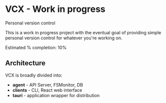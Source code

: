 # VCX - Work in progress

Personal version control

This is a work in progress project with the eventual goal of providing simple personal
version control for whatever you're working on.

Estimated % completion: 10%


## Architecture

VCX is broadly divided into:
- **agent** - API Server, FSMonitor, DB
- **clients** - CLI, React web interface
- **tauri** - application wrapper for distribution
